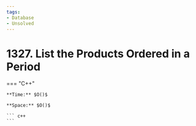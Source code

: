 ```yaml
---
tags:
- Database
- Unsolved
---
```



# 1327. List the Products Ordered in a Period

=== "C++"

    **Time:** $O()$

    **Space:** $O()$

    ``` c++
    ```